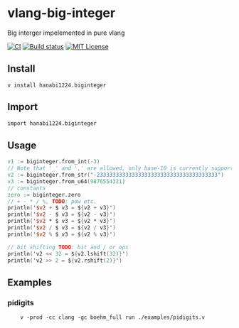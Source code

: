 # vlang-big-integer
Big interger impelemented in pure vlang

[![CI](https://github.com/hanabi1224/vlang-big-integer/actions/workflows/main.yml/badge.svg)](https://github.com/hanabi1224/vlang-big-integer/actions/workflows/main.yml)
[![Build status](https://img.shields.io/appveyor/ci/hanabi1224/vlang-big-integer/main.svg)](https://ci.appveyor.com/project/hanabi1224/vlang-big-integer)
[![MIT License](https://img.shields.io/github/license/hanabi1224/vlang-big-integer.svg)](https://github.com/hanabi1224/vlang-big-integer/blob/master/LICENSE)

## Install
```
v install hanabi1224.biginteger
```

## Import
```v
import hanabi1224.biginteger
```

## Usage
```v
v1 := biginteger.from_int(-3)
// Note that '_' and ',' are allowed, only base-10 is currently supported.
v2 := biginteger.from_str("-23333333333333333333333333333333333333") 
v3 := biginteger.from_u64(9876554321)
// constants
zero := biginteger.zero
// + - * / %, TODO: pow etc.
println('$v2 + $ v3 = ${v2 + v3}')
println('$v2 - $ v3 = ${v2 - v3}')
println('$v2 * $ v3 = ${v2 * v3}')
println('$v2 / $ v3 = ${v2 / v3}')
println('$v2 % $ v3 = ${v2 % v3}')

// bit shifting TODO: bit and / or ops
println('v2 << 32 = ${v2.lshift(32)}')
println('v2 >> 2 = ${v2.rshift(2)}')
```

## Examples
### pidigits
```
    v -prod -cc clang -gc boehm_full run ./examples/pidigits.v
```
